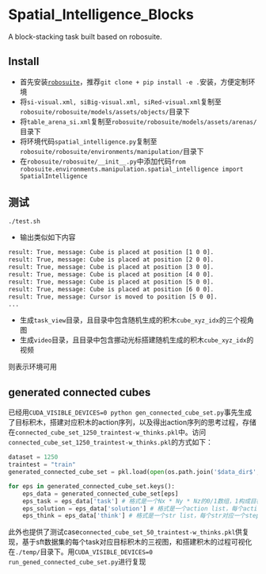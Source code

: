 # Spatial_Intelligence_Blocks
A block-stacking task built based on robosuite.

## Install
- 首先安装[`robosuite`](https://github.com/ARISE-Initiative/robosuite)，推荐`git clone + pip install -e .`安装，方便定制环境
- 将`si-visual.xml, siBig-visual.xml, siRed-visual.xml`复制至`robosuite/robosuite/models/assets/objects/`目录下
- 将`table_arena_si.xml`复制至`robosuite/robosuite/models/assets/arenas/`目录下
- 将环境代码`spatial_intelligence.py`复制至`robosuite/robosuite/environments/manipulation/`目录下
- 在`robosuite/robosuite/__init__.py`中添加代码`from robosuite.environments.manipulation.spatial_intelligence import SpatialIntelligence`

## 测试
```bash
./test.sh
```
- 输出类似如下内容
```bash
result: True, message: Cube is placed at position [1 0 0].
result: True, message: Cube is placed at position [2 0 0].
result: True, message: Cube is placed at position [3 0 0].
result: True, message: Cube is placed at position [4 0 0].
result: True, message: Cube is placed at position [5 0 0].
result: True, message: Cube is placed at position [6 0 0].
result: True, message: Cursor is moved to position [5 0 0].
...
```
- 生成`task_view`目录，且目录中包含随机生成的积木`cube_xyz_idx`的三个视角图
- 生成`video`目录，且目录中包含挪动光标搭建随机生成的积木`cube_xyz_idx`的视频

则表示环境可用



## generated connected cubes
已经用`CUDA_VISIBLE_DEVICES=0 python gen_connected_cube_set.py`事先生成了目标积木，搭建对应积木的action序列，以及得出action序列的思考过程，存储在`connected_cube_set_1250_traintest-w_thinks.pkl`中。访问`connected_cube_set_1250_traintest-w_thinks.pkl`的方式如下：

```python
dataset = 1250
traintest = "train"
generated_connected_cube_set = pkl.load(open(os.path.join('$data_dir$', f"connected_cube_set_{dataset}_traintest-w_thinks.pkl")), "rb")[traintest]

for eps in generated_connected_cube_set.keys():
    eps_data = generated_connected_cube_set[eps]
    eps_task = eps_data['task'] # 格式是一个Nx * Ny * Nz的0/1数组，1构成目标积木的外观
    eps_solution = eps_data['solution'] # 格式是一个action list，每个action对应一个step采取的action
    eps_think = eps_data['think'] # 格式是一个str list，每个str对应一个step的reasoning process
```

此外也提供了测试case`connected_cube_set_50_traintest-w_thinks.pkl`供复现，基于sft数据集的每个task对应目标积木的三视图，和搭建积木的过程可视化在`./temp/`目录下。用`CUDA_VISIBLE_DEVICES=0 run_gened_connected_cube_set.py`进行复现
